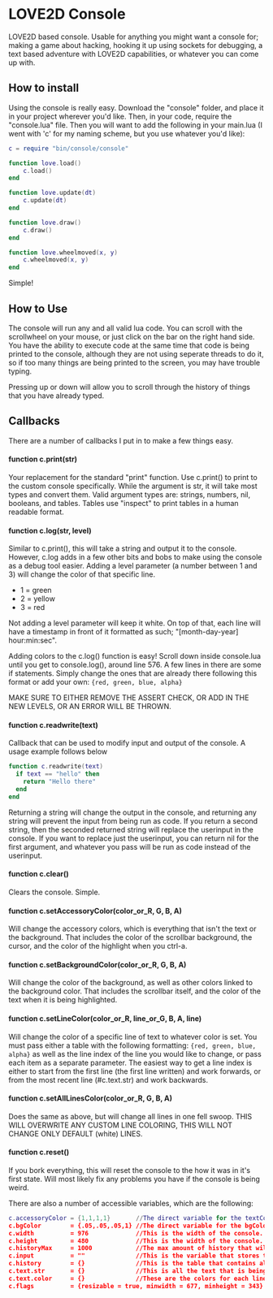 # LOVE2D Console
 LOVE2D based console. Usable for anything you might want a console for; making a game about hacking, hooking it up using sockets for debugging, a text based adventure with LOVE2D capabilities, or whatever you can come up with.

## How to install
Using the console is really easy. Download the "console" folder, and place it in your project wherever you'd like. Then, in your code, require the "console.lua" file. Then you will want to add the following in your main.lua (I went with 'c' for my naming scheme, but you use whatever you'd like):

```lua
c = require "bin/console/console"

function love.load()
	c.load()
end

function love.update(dt)
	c.update(dt)
end

function love.draw()
	c.draw()
end

function love.wheelmoved(x, y)
	c.wheelmoved(x, y)
end
```

Simple!

## How to Use
The console will run any and all valid lua code. You can scroll with the scrollwheel on your mouse, or just click on the bar on the right hand side. You have the ability to execute code at the same time that code is being printed to the console, although they are not using seperate threads to do it, so if too many things are being printed to the screen, you may have trouble typing.

Pressing up or down will allow you to scroll through the history of things that you have already typed.

## Callbacks
There are a number of callbacks I put in to make a few things easy.

#### function c.print(str)
Your replacement for the standard "print" function. Use c.print() to print to the custom console specifically. While the argument is str, it will take most types and convert them. Valid argument types are: strings, numbers, nil, booleans, and tables. Tables use "inspect" to print tables in a human readable format.

#### function c.log(str, level)
Similar to c.print(), this will take a string and output it to the console. However, c.log adds in a few other bits and bobs to make using the console as a debug tool easier. Adding a level parameter (a number between 1 and 3) will change the color of that specific line.

* 1 = green
* 2 = yellow
* 3 = red

Not adding a level parameter will keep it white. On top of that, each line will have a timestamp in front of it formatted as such; "[month-day-year] hour:min:sec". 

Adding colors to the c.log() function is easy! Scroll down inside console.lua until you get to console.log(), around line 576. A few lines in there are some if statements. Simply change the ones that are already there following this format or add your own: `{red, green, blue, alpha}`

MAKE SURE TO EITHER REMOVE THE ASSERT CHECK, OR ADD IN THE NEW LEVELS, OR AN ERROR WILL BE THROWN.

#### function c.readwrite(text)
Callback that can be used to modify input and output of the console. A usage example follows below
```lua
function c.readwrite(text)
  if text == "hello" then
	return "Hello there"
  end
end
```
Returning a string will change the output in the console, and returning any string will prevent the input from being run as code. If you return a second string, then the seconded returned string will replace the userinput in the console. If you want to replace just the userinput, you can return nil for the first argument, and whatever you pass will be run as code instead of the userinput.

#### function c.clear()
Clears the console. Simple.

#### function c.setAccessoryColor(color_or_R, G, B, A)
Will change the accessory colors, which is everything that isn't the text or the background. That includes the color of the scrollbar background, the cursor, and the color of the highlight when you ctrl-a.

#### function c.setBackgroundColor(color_or_R, G, B, A)
Will change the color of the background, as well as other colors linked to the background color. That includes the scrollbar itself, and the color of the text when it is being highlighted.

#### function c.setLineColor(color_or_R, line_or_G, B, A, line)
Will change the color of a specific line of text to whatever color is set. You must pass either a table with the following formatting: `{red, green, blue, alpha}` as well as the line index of the line you would like to change, or pass each item as a separate parameter. The easiest way to get a line index is either to start from the first line (the first line written) and work forwards, or from the most recent line (#c.text.str) and work backwards.

#### function c.setAllLinesColor(color_or_R, G, B, A)
Does the same as above, but will change all lines in one fell swoop. THIS WILL OVERWRITE ANY CUSTOM LINE COLORING, THIS WILL NOT CHANGE ONLY DEFAULT (white) LINES.

#### function c.reset()
If you bork everything, this will reset the console to the how it was in it's first state. Will most likely fix any problems you have if the console is being weird.

There are also a number of accessible variables, which are the following:
```lua
c.accessoryColor = {1,1,1,1}       //The direct variable for the textColor. While you can change the color directly, it's better to use the callback, and only access this variable for reading purposes.
c.bgColor        = {.05,.05,.05,1} //The direct variable for the bgColor. While you can change the color directly, it's better to use the callback, and only access this variable for reading purposes.
c.width          = 976             //This is the width of the console. Will be the same as the width from love.window.getModes()
c.height         = 480             //This is the width of the console. Will be the same as the height from love.window.getModes()
c.historyMax     = 1000            //The max amount of history that will be saved. 
c.input          = ""              //This is the variable that stores the string of whatever is being typed.
c.history        = {}              //This is the table that contains all of the history. Items over the max will be deleted, first in, first out.
c.text.str       = {}              //This is all the text that is being displayed on the screen.
c.text.color     = {}              //These are the colors for each line that is displayed. For each line in c.text.str at i, there must be a corresponding color at i as well. If there is one missing, it will throw an error when reaching the end of the table. The best way to modify this is through the callback.
c.flags          = {resizable = true, minwidth = 677, minheight = 343} //Flags that are set with love.window.setMode()
```
